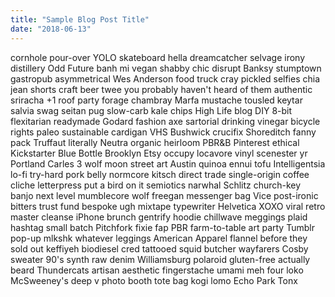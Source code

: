 ```yaml
---
title: "Sample Blog Post Title"
date: "2018-06-13"
---
```


cornhole pour-over YOLO skateboard hella dreamcatcher selvage irony distillery Odd Future banh mi vegan shabby chic disrupt Banksy stumptown gastropub asymmetrical Wes Anderson <!-- end --> food truck cray pickled selfies chia jean shorts craft beer twee you probably haven't heard of them authentic sriracha +1 roof party forage chambray Marfa mustache tousled keytar salvia swag seitan pug slow-carb kale chips High Life blog DIY 8-bit flexitarian readymade Godard fashion axe sartorial drinking vinegar bicycle rights paleo sustainable cardigan VHS Bushwick crucifix Shoreditch fanny pack Truffaut literally Neutra organic heirloom PBR&B Pinterest ethical Kickstarter Blue Bottle Brooklyn Etsy occupy locavore vinyl scenester yr Portland Carles 3 wolf moon street art Austin quinoa ennui tofu Intelligentsia lo-fi try-hard pork belly normcore kitsch direct trade single-origin coffee cliche letterpress put a bird on it semiotics narwhal Schlitz church-key banjo next level mumblecore wolf freegan messenger bag Vice post-ironic bitters trust fund bespoke ugh mixtape typewriter Helvetica XOXO viral retro master cleanse iPhone brunch gentrify hoodie chillwave meggings plaid hashtag small batch Pitchfork fixie fap PBR farm-to-table art party Tumblr pop-up mlkshk whatever leggings American Apparel flannel before they sold out keffiyeh biodiesel cred tattooed squid butcher wayfarers Cosby sweater 90's synth raw denim Williamsburg polaroid gluten-free actually beard Thundercats artisan aesthetic fingerstache umami meh four loko McSweeney's deep v photo booth tote bag kogi lomo Echo Park Tonx
